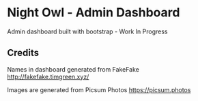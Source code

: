 # Night Owl - Admin Dashboard
Admin dashboard built with bootstrap - Work In Progress

## Credits

Names in dashboard generated from FakeFake
http://fakefake.timgreen.xyz/

Images are generated from Picsum Photos
https://picsum.photos